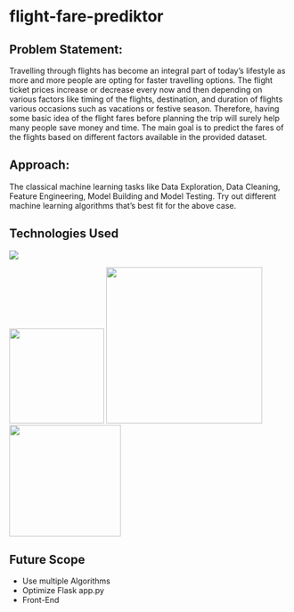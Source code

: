 # flight-fare-prediktor

## Problem Statement:
Travelling through flights has become an integral part of today’s lifestyle as more and
more people are opting for faster travelling options. The flight ticket prices increase or
decrease every now and then depending on various factors like timing of the flights,
destination, and duration of flights various occasions such as vacations or festive
season. Therefore, having some basic idea of the flight fares before planning the trip will
surely help many people save money and time.
The main goal is to predict the fares of the flights based on different factors available in
the provided dataset.

## Approach: 

The classical machine learning tasks like Data Exploration, Data Cleaning,
Feature Engineering, Model Building and Model Testing. Try out different machine
learning algorithms that’s best fit for the above case.

## Technologies Used

![](https://forthebadge.com/images/badges/made-with-python.svg)

[<img target="_blank" src="https://flask.palletsprojects.com/en/1.1.x/_images/flask-logo.png" width=170>](https://flask.palletsprojects.com/en/1.1.x/) [<img target="_blank" src="https://number1.co.za/wp-content/uploads/2017/10/gunicorn_logo-300x85.png" width=280>](https://gunicorn.org) [<img target="_blank" src="https://scikit-learn.org/stable/_static/scikit-learn-logo-small.png" width=200>](https://scikit-learn.org/stable/) 

## Future Scope

* Use multiple Algorithms
* Optimize Flask app.py
* Front-End 

